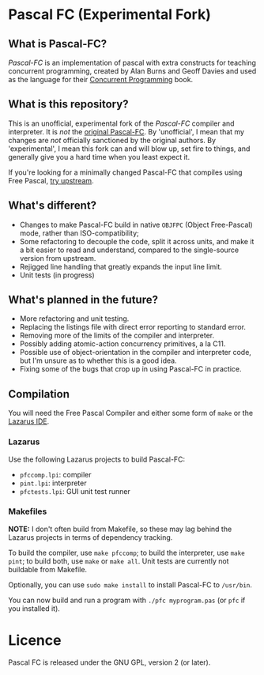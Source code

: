 # Pascal FC (Experimental Fork)

## What is Pascal-FC?

*Pascal-FC* is an implementation of pascal with extra constructs for teaching concurrent programming, created by Alan Burns and Geoff Davies and used as the language for their [Concurrent Programming](https://www-users.cs.york.ac.uk/burns/concurrency.html) book.

## What is this repository?

This is an unofficial, experimental fork of the *Pascal-FC* compiler and interpreter.  It is *not* the [original Pascal-FC](https://www-users.cs.york.ac.uk/burns/pf.html).  By 'unofficial', I mean that my changes are *not* officially sanctioned by the original authors.  By 'experimental', I mean this fork can and will blow up, set fire to things, and generally give you a hard time when you least expect it.

If you're looking for a minimally changed Pascal-FC that compiles using Free Pascal, [try upstream](https://github.com/danieljabailey/Pascal-FC).

## What's different?

- Changes to make Pascal-FC build in native `OBJFPC` (Object Free-Pascal) mode, rather than ISO-compatibility;
- Some refactoring to decouple the code, split it across units, and make it a bit easier to read and understand, compared to the single-source version from upstream.
- Rejigged line handling that greatly expands the input line limit.
- Unit tests (in progress)

## What's planned in the future?

- More refactoring and unit testing.
- Replacing the listings file with direct error reporting to standard error.
- Removing more of the limits of the compiler and interpreter.
- Possibly adding atomic-action concurrency primitives, a la C11.
- Possible use of object-orientation in the compiler and interpreter code, but I'm unsure as to whether this is a good idea.
- Fixing some of the bugs that crop up in using Pascal-FC in practice.

## Compilation

You will need the Free Pascal Compiler and either some form of `make` or the [Lazarus IDE](http://www.lazarus-ide.org/).

### Lazarus

Use the following Lazarus projects to build Pascal-FC:

- `pfccomp.lpi`: compiler
- `pint.lpi`: interpreter
- `pfctests.lpi`: GUI unit test runner

### Makefiles

**NOTE:** I don't often build from Makefile, so these may lag behind the Lazarus projects in terms of dependency tracking.

To build the compiler, use `make pfccomp`; to build the interpreter, use `make pint`; to build both, use `make` or `make all`.
Unit tests are currently not buildable from Makefile.

Optionally, you can use `sudo make install` to install Pascal-FC to `/usr/bin`.

You can now build and run a program with `./pfc myprogram.pas` (or `pfc` if you installed it).


# Licence

Pascal FC is released under the GNU GPL, version 2 (or later).
